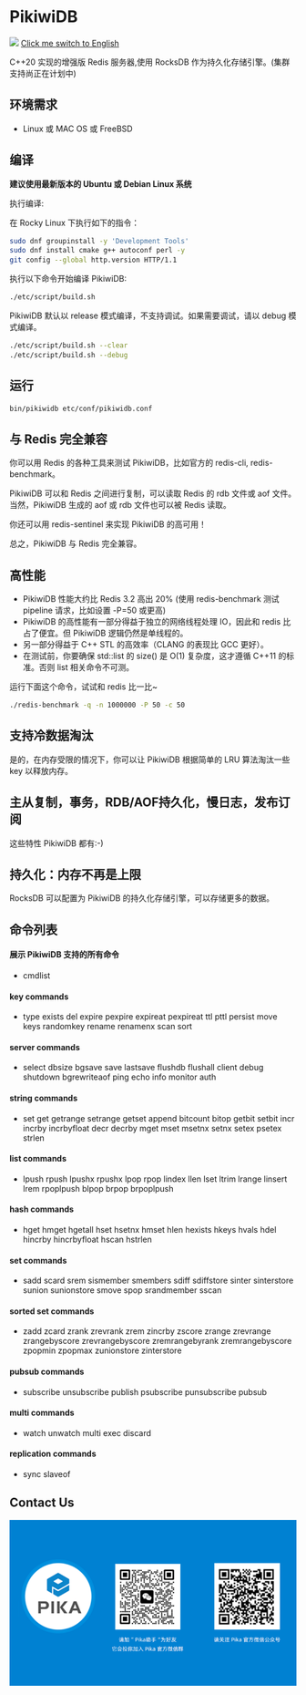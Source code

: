# PikiwiDB
![](docs/images/pikiwidb-logo.png)
[Click me switch to English](README.en.md)

C++20 实现的增强版 Redis 服务器,使用 RocksDB 作为持久化存储引擎。(集群支持尚正在计划中)

## 环境需求

* Linux 或 MAC OS 或 FreeBSD

## 编译

**建议使用最新版本的 Ubuntu 或 Debian Linux 系统**

执行编译:

在 Rocky Linux 下执行如下的指令：

```bash
sudo dnf groupinstall -y 'Development Tools'
sudo dnf install cmake g++ autoconf perl -y
git config --global http.version HTTP/1.1
```

执行以下命令开始编译 PikiwiDB:

```bash
./etc/script/build.sh
```

PikiwiDB 默认以 release 模式编译，不支持调试。如果需要调试，请以 debug 模式编译。

```bash
./etc/script/build.sh --clear
./etc/script/build.sh --debug
```

## 运行

```bash
bin/pikiwidb etc/conf/pikiwidb.conf
```

## 与 Redis 完全兼容

你可以用 Redis 的各种工具来测试 PikiwiDB，比如官方的 redis-cli, redis-benchmark。

PikiwiDB 可以和 Redis 之间进行复制，可以读取 Redis 的 rdb 文件或 aof 文件。当然，PikiwiDB 生成的 aof 或 rdb 文件也可以被 Redis 读取。

你还可以用 redis-sentinel 来实现 PikiwiDB 的高可用！

总之，PikiwiDB 与 Redis 完全兼容。

## 高性能

- PikiwiDB 性能大约比 Redis 3.2 高出 20% (使用 redis-benchmark 测试 pipeline 请求，比如设置 -P=50 或更高)
- PikiwiDB 的高性能有一部分得益于独立的网络线程处理 IO，因此和 redis 比占了便宜。但 PikiwiDB 逻辑仍然是单线程的。
- 另一部分得益于 C++ STL 的高效率（CLANG 的表现比 GCC 更好）。
- 在测试前，你要确保 std::list 的 size() 是 O(1) 复杂度，这才遵循 C++11 的标准。否则 list 相关命令不可测。

运行下面这个命令，试试和 redis 比一比~
```bash
./redis-benchmark -q -n 1000000 -P 50 -c 50
```

## 支持冷数据淘汰

是的，在内存受限的情况下，你可以让 PikiwiDB 根据简单的 LRU 算法淘汰一些 key 以释放内存。

## 主从复制，事务，RDB/AOF持久化，慢日志，发布订阅

这些特性 PikiwiDB 都有:-)

## 持久化：内存不再是上限
RocksDB 可以配置为 PikiwiDB 的持久化存储引擎，可以存储更多的数据。

## 命令列表

#### 展示 PikiwiDB 支持的所有命令

- cmdlist

#### key commands

- type exists del expire pexpire expireat pexpireat ttl pttl persist move keys randomkey rename renamenx scan sort

#### server commands

- select dbsize bgsave save lastsave flushdb flushall client debug shutdown bgrewriteaof ping echo info monitor auth

#### string commands

- set get getrange setrange getset append bitcount bitop getbit setbit incr incrby incrbyfloat decr decrby mget mset msetnx setnx setex psetex strlen

#### list commands

- lpush rpush lpushx rpushx lpop rpop lindex llen lset ltrim lrange linsert lrem rpoplpush blpop brpop brpoplpush

#### hash commands

- hget hmget hgetall hset hsetnx hmset hlen hexists hkeys hvals hdel hincrby hincrbyfloat hscan hstrlen

#### set commands

- sadd scard srem sismember smembers sdiff sdiffstore sinter sinterstore sunion sunionstore smove spop srandmember sscan

#### sorted set commands

- zadd zcard zrank zrevrank zrem zincrby zscore zrange zrevrange zrangebyscore zrevrangebyscore zremrangebyrank zremrangebyscore zpopmin zpopmax zunionstore zinterstore

#### pubsub commands

- subscribe unsubscribe publish psubscribe punsubscribe pubsub

#### multi commands

- watch unwatch multi exec discard

#### replication commands

- sync slaveof
  

## Contact Us

![](docs/images/pikiwidb-wechat-cn.png)

